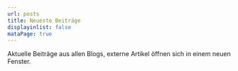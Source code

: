 ```yaml
---
url: posts
title: Neueste Beiträge
displayinlist: false
mataPage: true
---
```

Aktuelle Beiträge aus allen Blogs, externe Artikel öffnen sich in einem neuen Fenster.
